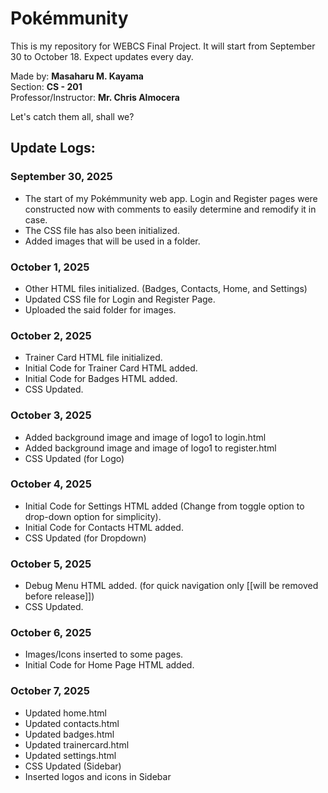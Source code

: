 # Pokémmunity
This is my repository for WEBCS Final Project. It will start from September 30 to October 18. Expect updates every day.<br>

Made by: **Masaharu M. Kayama**<br>
Section: **CS - 201**<br>
Professor/Instructor: **Mr. Chris Almocera**<br>

Let's catch them all, shall we?

## Update Logs:

### September 30, 2025
- The start of my Pokémmunity web app. Login and Register pages were constructed now with comments to easily determine and remodify it in case.
- The CSS file has also been initialized.
- Added images that will be used in a folder.

### October 1, 2025
- Other HTML files initialized. (Badges, Contacts, Home, and Settings)
- Updated CSS file for Login and Register Page.
- Uploaded the said folder for images.

### October 2, 2025
- Trainer Card HTML file initialized.
- Initial Code for Trainer Card HTML added.
- Initial Code for Badges HTML added.
- CSS Updated.

### October 3, 2025
- Added background image and image of logo1 to login.html
- Added background image and image of logo1 to register.html
- CSS Updated (for Logo)

### October 4, 2025
- Initial Code for Settings HTML added (Change from toggle option to drop-down option for simplicity).
- Initial Code for Contacts HTML added.
- CSS Updated (for Dropdown)

### October 5, 2025
- Debug Menu HTML added. (for quick navigation only [[will be removed before release]])
- CSS Updated.

### October 6, 2025
- Images/Icons inserted to some pages.
- Initial Code for Home Page HTML added.

### October 7, 2025
- Updated home.html
- Updated contacts.html
- Updated badges.html
- Updated trainercard.html
- Updated settings.html
- CSS Updated (Sidebar)
- Inserted logos and icons in Sidebar
